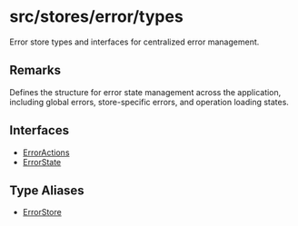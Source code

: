 # src/stores/error/types

Error store types and interfaces for centralized error management.

## Remarks

Defines the structure for error state management across the application,
including global errors, store-specific errors, and operation loading states.

## Interfaces

- [ErrorActions](interfaces/ErrorActions.md)
- [ErrorState](interfaces/ErrorState.md)

## Type Aliases

- [ErrorStore](type-aliases/ErrorStore.md)
